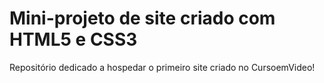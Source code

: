 # Mini-projeto de site criado com HTML5 e CSS3

Repositório dedicado a hospedar o primeiro site criado no CursoemVideo!